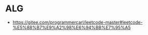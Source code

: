 # ALG 
- https://gitee.com/programmercarl/leetcode-master#leetcode-%E5%88%B7%E9%A2%98%E6%94%BB%E7%95%A5
